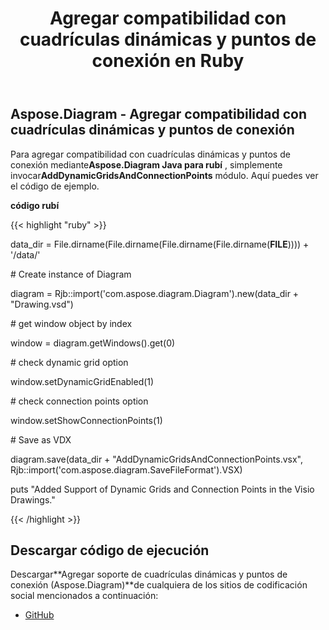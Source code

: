 ﻿---
title: Agregar compatibilidad con cuadrículas dinámicas y puntos de conexión en Ruby
type: docs
weight: 10
url: /es/java/add-support-of-dynamic-grids-and-connection-points-in-ruby/
---
## **Aspose.Diagram - Agregar compatibilidad con cuadrículas dinámicas y puntos de conexión**
 Para agregar compatibilidad con cuadrículas dinámicas y puntos de conexión mediante**Aspose.Diagram Java para rubí** , simplemente invocar**AddDynamicGridsAndConnectionPoints** módulo. Aquí puedes ver el código de ejemplo.

**código rubí**

{{< highlight "ruby" >}}

 data_dir = File.dirname(File.dirname(File.dirname(File.dirname(__FILE__)))) + '/data/'

\# Create instance of Diagram

diagram = Rjb::import('com.aspose.diagram.Diagram').new(data_dir + "Drawing.vsd")

\# get window object by index

window = diagram.getWindows().get(0)

\# check dynamic grid option

window.setDynamicGridEnabled(1)

\# check connection points option

window.setShowConnectionPoints(1)

\# Save as VDX

diagram.save(data_dir + "AddDynamicGridsAndConnectionPoints.vsx", Rjb::import('com.aspose.diagram.SaveFileFormat').VSX)

puts "Added Support of Dynamic Grids and Connection Points in the Visio Drawings."

{{< /highlight >}}
## **Descargar código de ejecución**
 Descargar**Agregar soporte de cuadrículas dinámicas y puntos de conexión (Aspose.Diagram)**de cualquiera de los sitios de codificación social mencionados a continuación:

- [GitHub](https://github.com/asposediagram/Aspose.Diagram-for-Java/blob/master/Plugins/Aspose_Diagram_Java_for_Ruby/lib/asposediagramjava/WindowElements/adddynamicgridsandconnectionpoints.rb)

